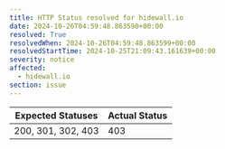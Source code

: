 ```yaml
---
title: HTTP Status resolved for hidewall.io
date: 2024-10-26T04:59:48.863590+00:00
resolved: True
resolvedWhen: 2024-10-26T04:59:48.863599+00:00
resolvedStartTime: 2024-10-25T21:09:43.161639+00:00
severity: notice
affected:
  - hidewall.io
section: issue
---
```


| Expected Statuses | Actual Status  |
|-------------------|----------------|
| 200, 301, 302, 403 | 403 |
